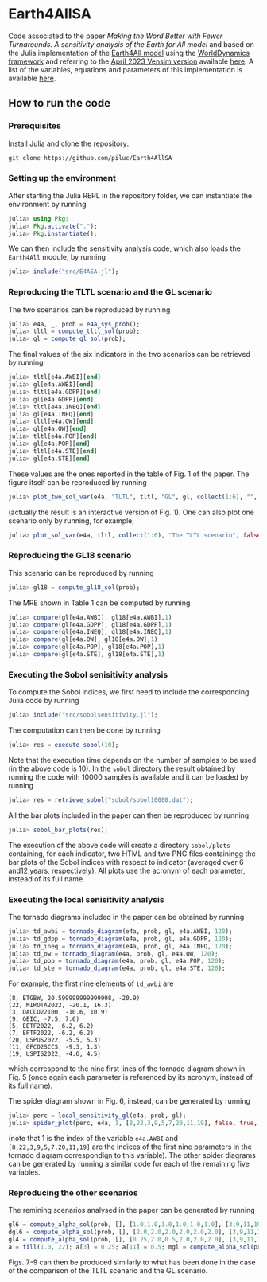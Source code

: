 # Earth4AllSA
Code associated to the paper *Making the Word Better with Fewer Turnarounds. A sensitivity analysis of the Earth for All model* and based on the Julia implementation of the [Earth4All model](https://earth4all.life/the-science-rp/) using the [WorldDynamics framework](https://github.com/worlddynamics/WorldDynamics.jl) and referring to the [April 2023 Vensim version](https://web.archive.org/web/20220830093115/https://earth4all.life/the-science/) available [here](https://stockholmuniversity.app.box.com/s/uh7fjh52pvh7yx1mqfwqcyxdcvegrodf/folder/170558692760). A list of the variables, equations and parameters of this implementation is available [here](https://www.pilucrescenzi.it/e4asa/e4a.html).

## How to run the code

### Prerequisites

[Install Julia](https://julialang.org/) and clone the repository: 
```sh
git clone https://github.com/piluc/Earth4AllSA
```

### Setting up the environment

After starting the Julia REPL in the repository folder, we can instantiate the environment by running
```jl
julia> using Pkg;
julia> Pkg.activate(".");
julia> Pkg.instantiate();
```

We can then include the sensitivity analysis code, which also loads the `Earth4All` module, by running
```jl
julia> include("src/E4ASA.jl");
```

### Reproducing the TLTL scenario and the GL scenario

The two scenarios can be reproduced by running
```jl
julia> e4a, _, prob = e4a_sys_prob();
julia> tltl = compute_tltl_sol(prob);
julia> gl = compute_gl_sol(prob);
```
The final values of the six indicators in the two scenarios can be retrieved by running
```jl
julia> tltl[e4a.AWBI][end]
julia> gl[e4a.AWBI][end]
julia> tltl[e4a.GDPP][end]
julia> gl[e4a.GDPP][end]
julia> tltl[e4a.INEQ][end]
julia> gl[e4a.INEQ][end]
julia> tltl[e4a.OW][end]
julia> gl[e4a.OW][end]
julia> tltl[e4a.POP][end]
julia> gl[e4a.POP][end]
julia> tltl[e4a.STE][end]
julia> gl[e4a.STE][end]
```
These values are the ones reported in the table of Fig. 1 of the paper. The figure itself can be reproduced by running

```jl
julia> plot_two_sol_var(e4a, "TLTL", tltl, "GL", gl, collect(1:6), "", false, true)
```
(actually the result is an interactive version of Fig. 1). One can also plot one scenario only by running, for example,
```jl
julia> plot_sol_var(e4a, tltl, collect(1:6), "The TLTL scenario", false, true)
```

### Reproducing the GL18 scenario

This scenario can be reproduced by running
```jl
julia> gl18 = compute_gl18_sol(prob);
```
The MRE shown in Table 1 can be computed by running

```jl
julia> compare(gl[e4a.AWBI], gl18[e4a.AWBI],1)
julia> compare(gl[e4a.GDPP], gl18[e4a.GDPP],1)
julia> compare(gl[e4a.INEQ], gl18[e4a.INEQ],1)
julia> compare(gl[e4a.OW], gl18[e4a.OW],1)
julia> compare(gl[e4a.POP], gl18[e4a.POP],1)
julia> compare(gl[e4a.STE], gl18[e4a.STE],1)
```

### Executing the Sobol senisitivity analysis

To compute the Sobol indices, we first need to include the corresponding Julia code by running
```jl
julia> include("src/sobolsensitivity.jl");
```
The computation can then be done by running
```jl
julia> res = execute_sobol(10);
```
Note that the execution time depends on the number of samples to be used (in the above code is 10). In the `sobol` directory the result obtained by running the code with 10000 samples is available and it can be loaded by running
```jl
julia> res = retrieve_sobol("sobol/sobol10000.dat");
```
All the bar plots included in the paper can then be reproduced by running
```jl
julia> sobol_bar_plots(res);
```
The execution of the above code will create a directory `sobol/plots` containing, for each indicator, two HTML and two PNG files containingg the bar plots of the Sobol indices with respect to indicator (averaged over 6 and12 years, respectively). All plots use the acronym of each parameter, instead of its full name.

### Executing the local senisitivity analysis

The tornado diagrams included in the paper can be obtained by running
```jl
julia> td_awbi = tornado_diagram(e4a, prob, gl, e4a.AWBI, 120);
julia> td_gdpp = tornado_diagram(e4a, prob, gl, e4a.GDPP, 120);
julia> td_ineq = tornado_diagram(e4a, prob, gl, e4a.INEQ, 120);
julia> td_ow = tornado_diagram(e4a, prob, gl, e4a.OW, 120);
julia> td_pop = tornado_diagram(e4a, prob, gl, e4a.POP, 120);
julia> td_ste = tornado_diagram(e4a, prob, gl, e4a.STE, 120);
```
For example, the first nine elements of `td_awbi` are
```
(8, ETGBW, 20.599999999999998, -20.9)
(22, MIROTA2022, -20.1, 16.3)
(3, DACCO22100, -10.6, 10.9)
(9, GEIC, -7.5, 7.6)
(5, EETF2022, -6.2, 6.2)
(7, EPTF2022, -6.2, 6.2)
(20, USPUS2022, -5.5, 5.3)
(11, GFCO2SCCS, -9.3, 1.3)
(19, USPIS2022, -4.6, 4.5)
```
which correspond to the nine first lines of the tornado diagram shown in Fig. 5 (once again each parameter is referenced by its acronym, instead of its full name).

The spider diagram shown in Fig. 6, instead, can be generated by running
```jl
julia> perc = local_sensitivity_gl(e4a, prob, gl);
julia> spider_plot(perc, e4a, 1, [8,22,3,9,5,7,20,11,19], false, true, false)
```
(note that 1 is the index of the variable `e4a.AWBI` and `[8,22,3,9,5,7,20,11,19]` are the indices of the first nine parameters in the tornado diagram correspondign to this variable). The other spider diagrams can be generated by running a similar code for each of the remaining five variables.

### Reproducing the other scenarios

The remining scenarios analysed in the paper can be generated by running
```jl
gl6 = compute_alpha_sol(prob, [], [1.0,1.0,1.0,1.0,1.0,1.0], [3,9,11,19,20,22]);
dgl6 = compute_alpha_sol(prob, [], [2.0,2.0,2.0,2.0,2.0,2.0], [3,9,11,19,20,22]);
gl4 = compute_alpha_sol(prob, [], [0.25,2.0,0.5,2.0,2.0,2.0], [3,9,11,19,20,22]);
a = fill(1.0, 22); a[3] = 0.25; a[11] = 0.5; mgl = compute_alpha_sol(prob, [], a, collect(1:22));
```
Figs. 7-9 can then be produced similarly to what has been done in the case of the comparison of the TLTL scenario and the GL scenario. 

